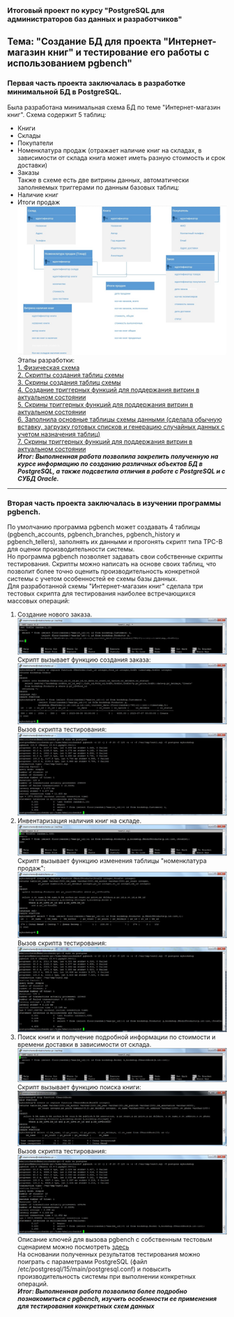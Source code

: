 ### Итоговый проект по курсу "PostgreSQL для администраторов баз данных и разработчиков" ###  
## Тема: "Создание БД для проекта "Интернет-магазин книг" и тестирование его работы с использованием pgbench" ##   
### Первая часть проекта заключалась в разработке минимальной БД в PostgreSQL. ###   
Была разработана минимальная схема БД по теме "Интернет-магазин книг". Схема содержит 5 таблиц:  
 - Книги  
 - Склады  
 - Покупатели  
 - Номенклатура продаж (отражает наличие книг на складах, в зависимости от склада книга может иметь разную стоимость и срок доставки)   
 - Заказы   
Также в схеме есть две витрины данных, автоматически заполняемых триггерами по данным базовых таблиц:  
 - Наличие книг  
 - Итоги продаж  
![Логическая схема](/Scripts/Schema_log.jpg)
Этапы разработки:   
[1. Физическая схема](https://github.com/mkalinichenko2023/otus_project/tree/main/Scripts/Schema_fiz.jpg)   
[2. Скрипты создания таблиц схемы](https://github.com/mkalinichenko2023/otus_project/tree/main/Scripts/Create%20DB%20script.txt)   
[3. Скрины создания таблиц схемы](https://github.com/mkalinichenko2023/otus_project/tree/main/Screens/Create%20DB%20screens.md)   
[4. Создание триггерных функций для поддержания витрин в актуальном состоянии](https://github.com/mkalinichenko2023/otus_project/tree/main/Scripts/Add%20functions.txt)   
[5. Скрины триггерных функций для поддержания витрин в актуальном состоянии](https://github.com/mkalinichenko2023/otus_project/tree/main/Screens/Create%20DopFunc.md)   
[6. Заполнила основные таблицы схемы данными (сделала обычную вставку, загрузку готовых списков и генерацию случайных данных с учетом назначения таблиц)](https://github.com/mkalinichenko2023/otus_project/tree/main/Scripts/Load%20data.txt)   
[7. Скрины триггерных функций для поддержания витрин в актуальном состоянии](https://github.com/mkalinichenko2023/otus_project/tree/main/Screens/Create%20LoadData.md)   
***Итог: Выполненная работа позволила закрепить полученную на курсе информацию по созданию различных объектов БД в PostgreSQL, а также подсветила отличия в работе с PostgreSQL и с СУБД Oracle.***
------------------------   
### Вторая часть проекта заключалась в изучении программы pgbench. ###   
По умолчанию программа pgbench может создавать 4 таблицы (pgbench_accounts, pgbench_branches, pgbench_history и pgbench_tellers), заполнять их данными и прогонять скрипт типа TPC-B для оценки производительности системы.   
Но программа pgbench позволяет задавать свои собственные скрипты тестирования. Скрипты можно написать на основе своих таблиц, что позволит более точно оценить производительность конкретной системы с учетом особенностей ее схемы базы данных.   
Для разработанной схемы "Интернет-магазин книг" сделала три тестовых скрипта для тестирования наиболее встречающихся массовых операций:   
1. Создание нового заказа.   
![Скрипт 1](/Screens/test_file_1.jpg)   
Скрипт вызывает функцию создания заказа:   
![Функция 1](/Screens/function_test_1.jpg)   
Вызов скрипта тестирования:   
![Тест 1](/Screens/test1.jpg)   
1. Инвентаризация наличия книг на складе.   
![Скрипт 2](/Screens/test_file_2.jpg)   
Скрипт вызывает функцию изменения таблицы "номенклатура продаж":   
![Функция 2](/Screens/function_test_2.jpg)   
Вызов скрипта тестирования:   
![Тест 2](/Screens/test2.jpg)   
1. Поиск книги и получение подробной информации по стоимости и времени доставки в зависимости от склада.   
![Скрипт 3](/Screens/test_file_3.jpg)   
Скрипт вызывает функцию поиска книги:   
![Функция 3](/Screens/function_test_3.jpg)   
Вызов скрипта тестирования:   
![Тест 3](/Screens/test3.jpg)   
Описание ключей для вызова pgbench с собственным тестовым сценарием можно посмотреть [здесь](https://github.com/mkalinichenko2023/otus_project/tree/main/Scripts/pgbench_info.md)   
На основании полученных результатов тестирования можно поиграть с параметрами PostgreSQL (файл /etc/postgresql/15/main/postgresql.conf) и повысить производительность системы при выполнении конкретных операций.   
***Итог: Выполненная работа позволила более подробно познакомиться с pgbench, изучить особенности ее применения для тестирования конкретных схем данных***   
